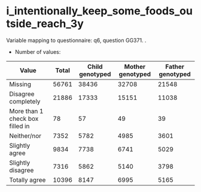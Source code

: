 # i_intentionally_keep_some_foods_outside_reach_3y
Variable mapping to questionnaire: q6, question GG371.
.
- Number of values:

| Value | Total | Child genotyped | Mother genotyped | Father genotyped |
| ----- | ----- | --------------- | ---------------- | ---------------- |
| Missing | 56761 | 38436 | 32708 | 21548 |
| Disagree completely | 21886 | 17333 | 15151 |11038 |
| More than 1 check box filled in | 78 | 57 | 49 |39 |
| Neither/nor | 7352 | 5782 | 4985 |3601 |
| Slightly agree | 9834 | 7738 | 6741 |5029 |
| Slightly disagree | 7316 | 5862 | 5140 |3798 |
| Totally agree | 10396 | 8147 | 6995 |5165 |



